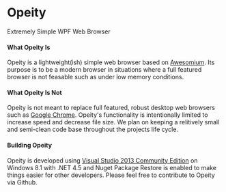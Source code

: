 # Opeity
Extremely Simple WPF Web Browser

#### What Opeity Is
Opeity is a lightweight(ish) simple web browser based on [Awesomium](www.awesomium.com). Its purpose is to be a modern browser 
in situations where a full featured browser is not feasable such as under low memory conditions.

#### What Opeity Is Not
Opeity is not meant to replace full featured, robust desktop web browsers such as [Google Chrome](http://www.google.com/chrome/). Opeity's functionality 
is intentionally limited to increase speed and decrease file size. We plan on keeping a relitively small and semi-clean code 
base throughout the projects life cycle.

#### Building Opeity
Opeity is developed using [Visual Studio 2013 Community Edition](https://www.visualstudio.com/en-us/news/vs2013-community-vs.aspx) 
on Windows 8.1 with .NET 4.5 and Nuget Package Restore is enabled to make things easier for other developers. Please feel free to 
contribute to Opeity via Github.

